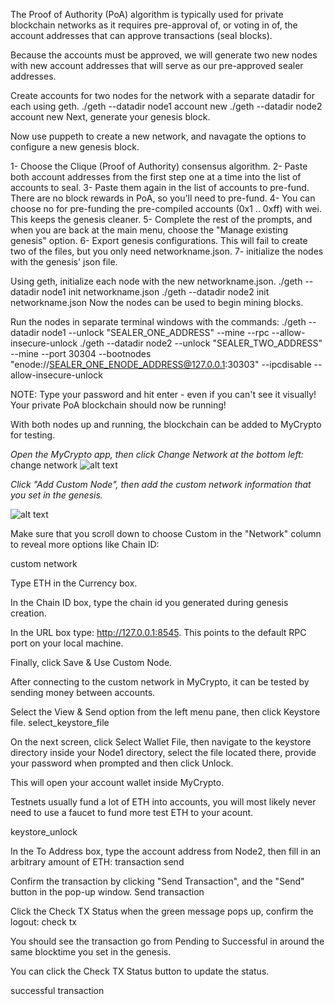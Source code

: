 The Proof of Authority (PoA) algorithm is typically used for private blockchain networks as it requires pre-approval of, or voting in of, the account addresses that can approve transactions (seal blocks).

Because the accounts must be approved, we will generate two new nodes with new account addresses that will serve as our pre-approved sealer addresses.

Create accounts for two nodes for the network with a separate datadir for each using geth.
./geth --datadir node1 account new
./geth --datadir node2 account new
Next, generate your genesis block.

Now use puppeth to create a new network, and navagate the options to configure a new genesis block.

1- Choose the Clique (Proof of Authority) consensus algorithm.
2- Paste both account addresses from the first step one at a time into the list of accounts to seal.
3- Paste them again in the list of accounts to pre-fund. There are no block rewards in PoA, so you'll need to pre-fund.
4- You can choose no for pre-funding the pre-compiled accounts (0x1 .. 0xff) with wei. This keeps the genesis cleaner.
5- Complete the rest of the prompts, and when you are back at the main menu, choose the "Manage existing genesis" option.
6- Export genesis configurations. This will fail to create two of the files, but you only need networkname.json.
7- initialize the nodes with the genesis' json file.

Using geth, initialize each node with the new networkname.json.
./geth --datadir node1 init networkname.json
./geth --datadir node2 init networkname.json
Now the nodes can be used to begin mining blocks.

Run the nodes in separate terminal windows with the commands:
./geth --datadir node1 --unlock "SEALER_ONE_ADDRESS" --mine --rpc --allow-insecure-unlock
./geth --datadir node2 --unlock "SEALER_TWO_ADDRESS" --mine --port 30304 --bootnodes "enode://SEALER_ONE_ENODE_ADDRESS@127.0.0.1:30303" --ipcdisable --allow-insecure-unlock

NOTE: Type your password and hit enter - even if you can't see it visually!
Your private PoA blockchain should now be running!

With both nodes up and running, the blockchain can be added to MyCrypto for testing.

*Open the MyCrypto app, then click Change Network at the bottom left:*
change network
![alt text](https://github.com/victorlfreire/blockchain-homework/blob/main/POA%20Development%20Chain/images/change%20netwrok.PNG)

*Click "Add Custom Node", then add the custom network information that you set in the genesis.*

![alt text](https://github.com/victorlfreire/blockchain-homework/blob/main/POA%20Development%20Chain/images/Add%20custom%20node.PNG)

Make sure that you scroll down to choose Custom in the "Network" column to reveal more options like Chain ID:

custom network

Type ETH in the Currency box.

In the Chain ID box, type the chain id you generated during genesis creation.

In the URL box type: http://127.0.0.1:8545. This points to the default RPC port on your local machine.

Finally, click Save & Use Custom Node.

After connecting to the custom network in MyCrypto, it can be tested by sending money between accounts.

Select the View & Send option from the left menu pane, then click Keystore file.
select_keystore_file

On the next screen, click Select Wallet File, then navigate to the keystore directory inside your Node1 directory, select the file located there, provide your password when prompted and then click Unlock.

This will open your account wallet inside MyCrypto.

Testnets usually fund a lot of ETH into accounts, you will most likely never need to use a faucet to fund more test ETH to your acount.

keystore_unlock

In the To Address box, type the account address from Node2, then fill in an arbitrary amount of ETH:
transaction send

Confirm the transaction by clicking "Send Transaction", and the "Send" button in the pop-up window.
Send transaction

Click the Check TX Status when the green message pops up, confirm the logout:
check tx

You should see the transaction go from Pending to Successful in around the same blocktime you set in the genesis.

You can click the Check TX Status button to update the status.

successful transaction
